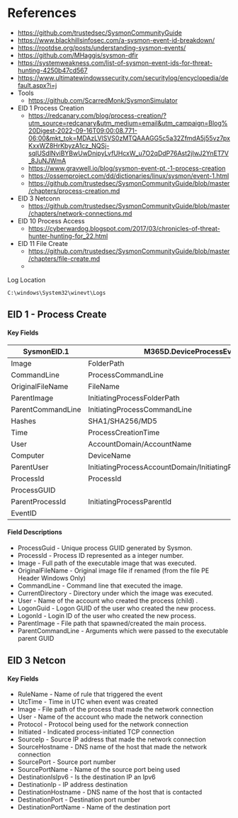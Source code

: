 # References
- https://github.com/trustedsec/SysmonCommunityGuide
- https://www.blackhillsinfosec.com/a-sysmon-event-id-breakdown/
- https://rootdse.org/posts/understanding-sysmon-events/
- https://github.com/MHaggis/sysmon-dfir
- https://systemweakness.com/list-of-sysmon-event-ids-for-threat-hunting-4250b47cd567
- https://www.ultimatewindowssecurity.com/securitylog/encyclopedia/default.aspx?i=j
- Tools
	- https://github.com/ScarredMonk/SysmonSimulator
- EID 1 Process Creation 
	- https://redcanary.com/blog/process-creation/?utm_source=redcanary&utm_medium=email&utm_campaign=Blog%20Digest-2022-09-16T09:00:08.771-06:00&mkt_tok=MDAzLVlSVS0zMTQAAAGG5c5a32ZfmdA5j55vz7pxKxxWZ8HrKbyzA1cz_NQSj-sqlUSdlNviBYBwUwDnipyLvfUHcxW_u7O2qDdP76Ast2jIwJ2YnET7V_8JuNJWmA
	- https://www.gravwell.io/blog/sysmon-event-pt.-1-process-creation
	- https://ossemproject.com/dd/dictionaries/linux/sysmon/event-1.html
	- https://github.com/trustedsec/SysmonCommunityGuide/blob/master/chapters/process-creation.md
- EID 3 Netconn
	- https://github.com/trustedsec/SysmonCommunityGuide/blob/master/chapters/network-connections.md
- EID 10 Process Access
	- https://cyberwardog.blogspot.com/2017/03/chronicles-of-threat-hunter-hunting-for_22.html
- EID 11 File Create 
	- https://github.com/trustedsec/SysmonCommunityGuide/blob/master/chapters/file-create.md
	- 
Log Location
~~~
C:\windows\System32\winevt\Logs
~~~


## EID 1 - Process Create
#### Key Fields
| SysmonEID.1       | M365D.DeviceProcessEvents                                   | WinSec.4688        |
|-------------------|-------------------------------------------------------------|--------------------|
| Image             | FolderPath                                                  | NewProcessName     |
| CommandLine       | ProcessCommandLine                                          | ProcessCommandLine |
| OriginalFileName  | FileName                                                    |                    |
| ParentImage       | InitiatingProcessFolderPath                                 | ParentProcessName  | 
| ParentCommandLine | InitiatingProcessCommandLine                                |                    |
| Hashes            | SHA1/SHA256/MD5                                             |                    |
| Time              | ProcessCreationTime                                         |                    |
| User              | AccountDomain/AccountName                                   |                    | 
| Computer          | DeviceName                                                  | Computer           |
| ParentUser        | InitiatingProcessAccountDomain/InitiatingProcessAccountName |                    |
| ProcessId         | ProcessId                                                   |                    |
| ProcessGUID       |                                                             |                    |
| ParentProcessId   | InitiatingProcessParentId                                   |                    |
| EventID           |                                                             | EventID            |


#### Field Descriptions 
- ProcessGuid - Unique process GUID generated by Sysmon.
- ProcessId - Process ID represented as a integer number.
- Image -  Full path of the executable image that was executed.
- OriginalFileName - Original image file if renamed (from the file PE Header Windows Only)
- CommandLine - Command line that executed the image.
- CurrentDirectory  - Directory under which the image was executed.
- User - Name of the account who created the process (child) .
- LogonGuid - Logon GUID of the user who created the new process.
- LogonId - Login ID of the user who created the new process.
- ParentImage - File path that spawned/created the main process.
- ParentCommandLine - Arguments which were passed to the executable parent GUID

## EID 3 Netcon
#### Key Fields 
- RuleName - Name of rule that triggered the event
- UtcTime -  Time in UTC when event was created
- Image - File path of the process that made the network connection
- User - Name of the account who made the network connection
- Protocol - Protocol being used for the network connection
- Initiated -  Indicated process-initiated TCP connection
- SourceIp - Source IP address that made the network connection
- SourceHostname - DNS name of the host that made the network connection
- SourcePort - Source port number
- SourcePortName - Name of the source port being used
- DestinationIsIpv6 - Is the destination IP an Ipv6
- DestinationIp - IP address destination
- DestinationHostname - DNS name of the host that is contacted
- DestinationPort - Destination port number
- DestinationPortName -  Name of the destination port


